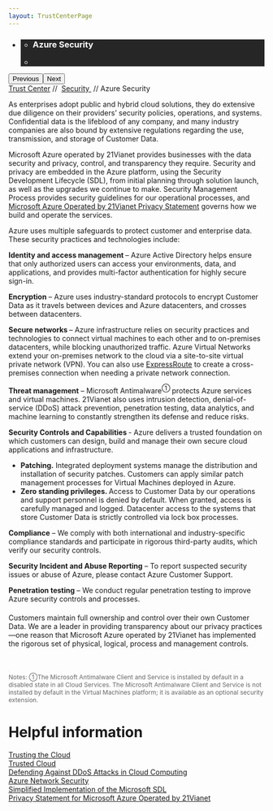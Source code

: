 ```yaml
---
layout: TrustCenterPage
---
```

<div class="row-fluid">
   <div class="span">
      <div>
         <div id="HeroWrapper" data-cols="1" data-view1="1" data-view2="1" data-view3="1" data-view4="1" class="row-fluid wider hero grid-container">
            <div class="span bp0-col-1-1 bp1-col-1-1 bp2-col-1-1 bp3-col-1-1">
               <div bi:type="slideshow" class="slideshow slideshow-hero hero" xmlns:bi="urn:schemas-microsoft-com:mscom:bi">
                  <ul bi:type="list" class="slides">
                     <li id="slide-1" bi:index="0" selectBi="">
                        <div class="heroitem light-foreground" bi:typea="heroitem">
                           <div class="media" bi:parenttitle="t1">
                              <a href="" bi:track="False" bi:titleflag="t1" bi:index="0">
                                 <div data-picture="" data-alt="You are in control of your data" data-disable-swap-below="">
                                    <div data-src="https://c.s-microsoft.com/en-us/CMSImages/MS_TrustCenter_Privacy_Header.jpg?version=dc9c5b9b-c334-7922-892a-15c2cd65053d"></div>
                                    <noscript></noscript>
                                 </div>
                              </a>
                           </div>
                           <div class="text" bi:type="cta">
                              <div class="text-container">
                                 <div class="box" style="background: rgba(0,0,0,.85); color: #FFFFFF;">
                                    <ul bi:type="list" class="headerCaption subpageHeaderCaption">
                                       <li class="box-title">
                                          <h3 class="box-title" bi:type="title" bi:title="t1" style="color: #FFFFFF;">Azure Security</h3>
                                       </li>
                                       <li class="box-actions box-description"><a target="_self" class="mscom-link" href=""></a></li>
                                    </ul>
                                 </div>
                              </div>
                           </div>
                        </div>
                     </li>
                  </ul>
                  <div class="navigation international" bi:track="false">
                     <div class="grid-container settop" data-title-text="Go To Slide "></div>
                  </div>
                  <div class="prev-next" bi:track="false"><button class="prev"><span class="icon-left" aria-hidden="true"></span><span class="screen-reader-text">Previous</span></button><button class="next"><span class="icon-right" aria-hidden="true"></span><span class="screen-reader-text">Next</span></button></div>
                  <div id="play-pause" class="play-pause" style="display:none">
                     <div class="pause"><button id="pauseButton" class="pause_button"><span class="icon-pause" aria-hidden="true"></span><span class="screen-reader-text">Pause</span></button></div>
                     <div class="play"><button id="playButton" class="play_button"><span class="icon-play" aria-hidden="true"></span><span class="screen-reader-text">Play</span></button></div>
                  </div>
               </div>
            </div>
         </div>
         <div id="BreadcrumbWrapper" data-cols="1" data-view1="1" data-view2="1" data-view3="1" data-view4="1" class="row-fluid grid-container mscom-grid-container breadcrumbs">
            <div class="span bp0-col-1-1 bp1-col-1-1 bp2-col-1-1 bp3-col-1-1"><a target="_self" class="mscom-link" href="../default.html">Trust Center</a> // 
               <a target="_self" class="mscom-link" href="../security/default.html">Security </a> // Azure Security
            </div>
         </div>
         <div id="ContentWrapper" data-cols="2" data-view1="1" data-view2="2" data-view3="2" data-view4="2" class="row-fluid subpageBody">
            <div class="span bp0-col-1-1 bp2-col-2-1 bp3-col-2-1 bp1-col-2-2">
               <p>As enterprises adopt public and hybrid cloud solutions, they do extensive due diligence on their providers’ security policies, operations, and systems. Confidential data is the lifeblood of any company, and many industry companies are also bound by extensive regulations regarding the use, transmission, and storage of Customer Data. 
               </p>
               <p>Microsoft Azure operated by 21Vianet provides businesses with the data security and privacy, control, and transparency they require. Security and privacy are embedded in the Azure platform, using the Security Development Lifecycle (SDL), from initial planning through solution launch, as well as the upgrades we continue to make. Security Management Process provides security guidelines for our operational processes, and <a target="_self" class="mscom-link" href="https://www.azure.cn/support/legal/privacy-statement/">Microsoft Azure Operated by 21Vianet Privacy Statement</a> governs how we build and operate the services.  </p>
               <p>Azure uses multiple safeguards to protect customer and enterprise data. These security practices and technologies include: </p>
                  <p><span><strong>Identity and access management </strong>  – Azure Active Directory helps ensure that only authorized users can access your environments, data, and applications, and provides multi-factor authentication for highly secure sign-in.</span></p>
                  <p><span><strong>Encryption</strong> – Azure uses industry-standard protocols to encrypt Customer Data as it travels between devices and Azure datacenters, and crosses between datacenters.</span></p>
                  <p><span><strong>Secure networks </strong>  – Azure infrastructure relies on security practices and technologies to connect virtual machines to each other and to on-premises datacenters, while blocking unauthorized traffic. Azure Virtual Networks extend your on-premises network to the cloud via a site-to-site virtual private network (VPN). You can also use <a target="_self" class="mscom-link" href="https://www.azure.cn/home/features/expressroute/">ExpressRoute</a> to create a cross-premises connection when needing a private network connection. </span></p>
                  <p><span><strong>Threat management</strong> – Microsoft Antimalware<sup style="font-size:12px">① </sup>protects Azure services and virtual machines. 21Vianet also uses intrusion detection, denial-of-service (DDoS) attack prevention, penetration testing, data analytics, and machine learning to constantly strengthen its defense and reduce risks. </span></p>
                  <p><span><strong>Security Controls and Capabilities </strong> - Azure delivers a trusted foundation on which customers can design, build and manage their own secure cloud applications and infrastructure.</span>
                      <ul>
                          <li><span><strong>Patching.</strong>  Integrated deployment systems manage the distribution and installation of security patches. Customers can apply similar patch management processes for Virtual Machines deployed in Azure.</span></li>
                          <li><span><strong>Zero standing privileges. </strong> Access to Customer Data by our operations and support personnel is denied by default. When granted, access is carefully managed and logged. Datacenter access to the systems that store Customer Data is strictly controlled via lock box processes.</span></li>
                      </ul>
                  </p>
                  <p><span><strong>Compliance</strong> – We comply with both international and industry-specific compliance standards and participate in rigorous third-party audits, which verify our security controls.</span></p>
                  <p><span><strong>Security Incident and Abuse Reporting</strong> – To report suspected security issues or abuse of Azure, please contact Azure Customer Support.</span></p>
                  <p><span><strong>Penetration testing</strong> – We conduct regular penetration testing to improve Azure security controls and processes.
                </span></p>
               <p style="margin-top:20px">Customers maintain full ownership and control over their own Customer Data. We are a leader in providing transparency about our privacy practices—one reason that Microsoft Azure operated by 21Vianet has implemented the rigorous set of physical, logical, process and management controls.</p>
               <p style="font-size:12px; color:#666666;margin-top: 50px;">Notes:  ①The Microsoft Antimalware Client and Service is installed by default in a disabled state in all Cloud Services. The Microsoft Antimalware Client and Service is not installed by default in the Virtual Machines platform; it is available as an optional security extension.</p>
              </div> 
            <div class="span bp0-col-1-1 bp2-col-2-1 bp3-col-2-1 bp1-col-2-2 bp0-clear bp1-clear">
               <div id="SideBarWrapper" data-cols="1" data-view1="1" data-view2="1" data-view3="1" data-view4="1" class="row-fluid">
                  <div id="HelpfulInformation" class="span bp0-col-1-1 bp1-col-1-1 bp2-col-1-1 bp3-col-1-1">
                     <h1>Helpful information</h1>
					 <label><a target="_self" class="mscom-link" href="//wacnstorage.blob.core.chinacloudapi.cn/marketing-resource/documents/Trusting_the_Cloud.pdf">Trusting the Cloud</a></label><br/>
					 <label><a target="_self" class="mscom-link" href="//wacnstorage.blob.core.chinacloudapi.cn/marketing-resource/documents/Trusted-Cloud.pdf">Trusted Cloud</a></label><br/>					
					 <label><a target="_self" class="mscom-link" href="//wacnstorage.blob.core.chinacloudapi.cn/marketing-resource/documents/Defending_Against_DDoS_Attacks_in_Cloud_Computing.pdf">Defending Against DDoS Attacks in Cloud Computing</a></label><br/>
                     <label><a target="_self" class="mscom-link" href="https://wacnstorage.blob.core.chinacloudapi.cn/marketing-resource/documents/AzureNetworkSecurity_v3_Feb2015_CN_20151214.pdf">Azure Network Security</a></label><br/>
                     <label><a target="_self" class="mscom-link" href="../../file/Microsoft SDL 的简化实施.pdf">Simplified Implementation of the Microsoft SDL</a></label><br/>
                     <label><a target="_self" class="mscom-link" href="https://wacnstorage.blob.core.chinacloudapi.cn/marketing-resource/documents/Protecting_Data_and_Privacy_in_the_Cloud_CN_final20160125.pdf">Privacy Statement for Microsoft Azure Operated by 21Vianet</a></label><br/>
                  </div>
               </div>
            </div>
         </div>
      </div>
   </div>
</div>
<div class="row-fluid" data-view4="1" data-view3="1" data-view2="1" data-view1="1" data-cols="1">
   <div class="span bp0-col-1-1 bp1-col-1-1 bp2-col-1-1 bp3-col-1-1"></div>
</div>
